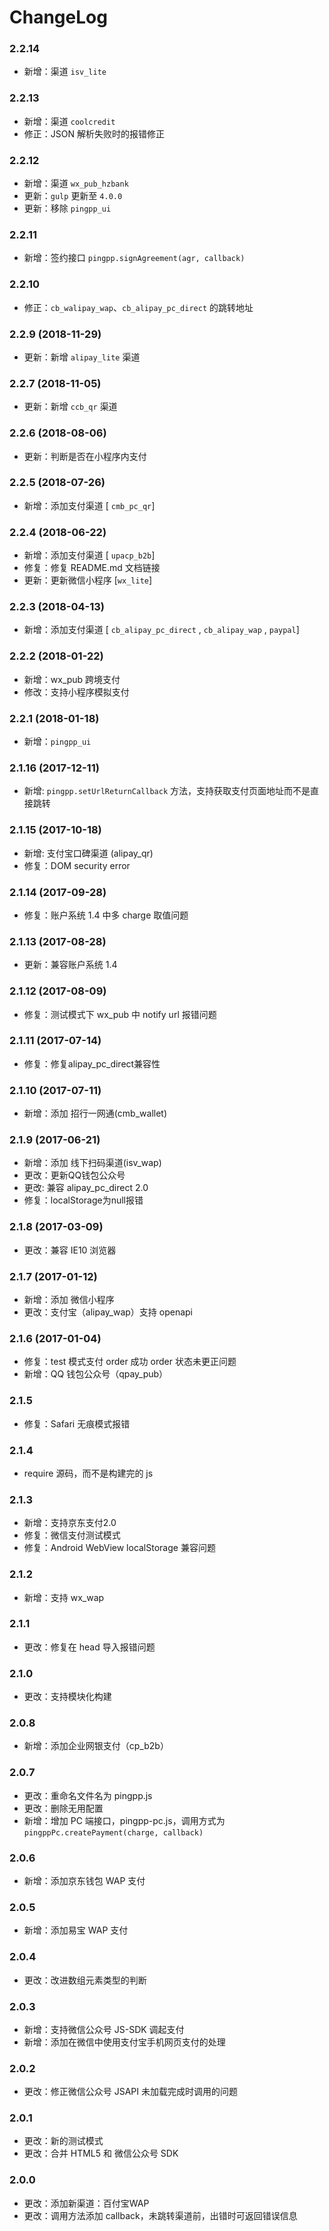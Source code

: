 # ChangeLog

### 2.2.14

- 新增：渠道 `isv_lite`

### 2.2.13

- 新增：渠道 `coolcredit`
- 修正：JSON 解析失败时的报错修正

### 2.2.12

- 新增：渠道 `wx_pub_hzbank`
- 更新：`gulp` 更新至 `4.0.0`
- 更新：移除 `pingpp_ui`

### 2.2.11

- 新增：签约接口 `pingpp.signAgreement(agr, callback)`

### 2.2.10

- 修正：`cb_walipay_wap`、`cb_alipay_pc_direct` 的跳转地址

### 2.2.9 (2018-11-29)

- 更新：新增 `alipay_lite` 渠道

### 2.2.7 (2018-11-05)

- 更新：新增 `ccb_qr` 渠道

### 2.2.6 (2018-08-06)
- 更新：判断是否在小程序内支付

### 2.2.5 (2018-07-26)
- 新增：添加支付渠道 [ `cmb_pc_qr`]

### 2.2.4 (2018-06-22)
- 新增：添加支付渠道 [ `upacp_b2b`]
- 修复：修复 README.md 文档链接
- 更新：更新微信小程序 [`wx_lite`]

### 2.2.3 (2018-04-13)
- 新增：添加支付渠道 [ `cb_alipay_pc_direct` , `cb_alipay_wap` , `paypal`]

### 2.2.2 (2018-01-22)
- 新增：wx_pub 跨境支付
- 修改：支持小程序模拟支付

### 2.2.1 (2018-01-18)
- 新增：`pingpp_ui`

### 2.1.16 (2017-12-11)
- 新增: `pingpp.setUrlReturnCallback` 方法，支持获取支付页面地址而不是直接跳转

### 2.1.15 (2017-10-18)
- 新增: 支付宝口碑渠道 (alipay_qr)
- 修复：DOM security error

### 2.1.14 (2017-09-28)
- 修复：账户系统 1.4 中多 charge 取值问题

### 2.1.13 (2017-08-28)
- 更新：兼容账户系统 1.4

### 2.1.12 (2017-08-09)
- 修复：测试模式下 wx_pub 中 notify url 报错问题

### 2.1.11 (2017-07-14)
- 修复：修复alipay_pc_direct兼容性

### 2.1.10 (2017-07-11)
- 新增：添加 招行一网通(cmb_wallet)

### 2.1.9 (2017-06-21)
- 新增：添加 线下扫码渠道(isv_wap)
- 更改：更新QQ钱包公众号
- 更改: 兼容 alipay_pc_direct 2.0
- 修复：localStorage为null报错

### 2.1.8 (2017-03-09)
- 更改：兼容 IE10 浏览器

### 2.1.7 (2017-01-12)
- 新增：添加 微信小程序
- 更改：支付宝（alipay_wap）支持 openapi

### 2.1.6 (2017-01-04)
- 修复：test 模式支付 order 成功 order 状态未更正问题
- 新增：QQ 钱包公众号（qpay_pub）

### 2.1.5
- 修复：Safari 无痕模式报错

### 2.1.4
- require 源码，而不是构建完的 js

### 2.1.3
- 新增：支持京东支付2.0
- 修复：微信支付测试模式
- 修复：Android WebView localStorage 兼容问题

### 2.1.2
- 新增：支持 wx_wap

### 2.1.1
- 更改：修复在 head 导入报错问题

### 2.1.0
- 更改：支持模块化构建

### 2.0.8
- 新增：添加企业网银支付（cp_b2b）

### 2.0.7
- 更改：重命名文件名为 pingpp.js  
- 更改：删除无用配置  
- 新增：增加 PC 端接口，pingpp-pc.js，调用方式为 `pingppPc.createPayment(charge, callback)`

### 2.0.6
- 新增：添加京东钱包 WAP 支付

### 2.0.5
- 新增：添加易宝 WAP 支付

### 2.0.4
- 更改：改进数组元素类型的判断

### 2.0.3
- 新增：支持微信公众号 JS-SDK 调起支付  
- 新增：添加在微信中使用支付宝手机网页支付的处理

### 2.0.2
- 更改：修正微信公众号 JSAPI 未加载完成时调用的问题

### 2.0.1
- 更改：新的测试模式  
- 更改：合并 HTML5 和 微信公众号 SDK

### 2.0.0
- 更改：添加新渠道：百付宝WAP  
- 更改：调用方法添加 callback，未跳转渠道前，出错时可返回错误信息
